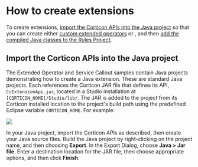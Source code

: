 # How to create extensions

To create extensions, [import the Corticon APIs into the Java project](https://docs.progress.com/bundle/corticon-extensions/page/Import-the-Corticon-APIs-into-the-Java-project.html) so that you can create either [custom extended operators](https://docs.progress.com/bundle/corticon-extensions/page/How-to-create-custom-extended-operators.html) or , and then [add the compiled Java classes to the Rules Project](https://docs.progress.com/bundle/corticon-extensions/page/Add-the-compiled-Java-classes-to-the-Rules-Project.html).

## Import the Corticon APIs into the Java project

The Extended Operator and Service Callout samples contain Java projects demonstrating how to create a Java extension. These are standard Java projects. Each references the Corticon JAR file that defines its API, `CcExtensionApi.jar`, located in a Studio installation at `[CORTICON_HOME]/Studio/lib/`. The JAR is added to the project from its Corticon installed location to the project's build path using the predefined Eclipse variable `CORTICON_HOME`. For example:

![](https://docs-be.progress.com/bundle/corticon-extensions/page/wjm1539037290071.png?_LANG=enus)

In your Java project, import the Corticon APIs as described, then create your Java source files. Build the Java project by right-clicking on the project name, and then choosing **Export**. In the Export Dialog, choose **Java > Jar file**. Enter a destination location for the JAR file, then choose appropriate options, and then click **Finish**.